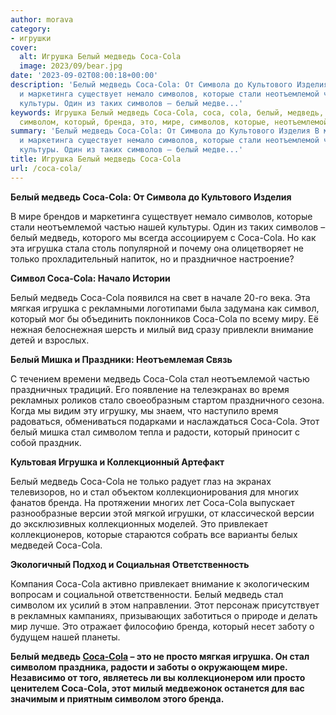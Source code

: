 ```yaml
---
author: morava
category:
- игрушки
cover:
  alt: Игрушка Белый медведь Coca-Cola
  image: 2023/09/bear.jpg
date: '2023-09-02T08:00:18+00:00'
description: 'Белый медведь Coca-Cola: От Символа до Культового Изделия В мире брендов
  и маркетинга существует немало символов, которые стали неотъемлемой частью нашей
  культуры. Один из таких символов – белый медве...'
keywords: Игрушка Белый медведь Coca-Cola, coca, cola, белый, медведь, стал, игрушка,
  символом, который, бренда, это, мире, символов, которые, неотъемлемой, частью
summary: 'Белый медведь Coca-Cola: От Символа до Культового Изделия В мире брендов
  и маркетинга существует немало символов, которые стали неотъемлемой частью нашей
  культуры. Один из таких символов – белый медве...'
title: Игрушка Белый медведь Coca-Cola
url: /coca-cola/
---
```


**Белый медведь Coca-Cola: От Символа до Культового Изделия**

В мире брендов и маркетинга существует немало символов, которые стали неотъемлемой частью нашей культуры. Один из таких символов – белый медведь, которого мы всегда ассоциируем с Coca-Cola. Но как эта игрушка стала столь популярной и почему она олицетворяет не только прохладительный напиток, но и праздничное настроение?

**Символ Coca-Cola: Начало Истории**

Белый медведь Coca-Cola появился на свет в начале 20-го века. Эта мягкая игрушка с рекламными логотипами была задумана как символ, который мог бы объединить поклонников Coca-Cola по всему миру. Её нежная белоснежная шерсть и милый вид сразу привлекли внимание детей и взрослых.

**Белый Мишка и Праздники: Неотъемлемая Связь**

С течением времени медведь Coca-Cola стал неотъемлемой частью праздничных традиций. Его появление на телеэкранах во время рекламных роликов стало своеобразным стартом праздничного сезона. Когда мы видим эту игрушку, мы знаем, что наступило время радоваться, обмениваться подарками и наслаждаться Coca-Cola. Этот белый мишка стал символом тепла и радости, который приносит с собой праздник.

**Культовая Игрушка и Коллекционный Артефакт**

Белый медведь Coca-Cola не только радует глаз на экранах телевизоров, но и стал объектом коллекционирования для многих фанатов бренда. На протяжении многих лет Coca-Cola выпускает разнообразные версии этой мягкой игрушки, от классической версии до эксклюзивных коллекционных моделей. Это привлекает коллекционеров, которые стараются собрать все варианты белых медведей Coca-Cola.

**Экологичный Подход и Социальная Ответственность**

Компания Coca-Cola активно привлекает внимание к экологическим вопросам и социальной ответственности. Белый медведь стал символом их усилий в этом направлении. Этот персонаж присутствует в рекламных кампаниях, призывающих заботиться о природе и делать мир лучше. Это отражает философию бренда, который несет заботу о будущем нашей планеты.

**Белый медведь [Coca-Cola](https://www.coca-colacompany.com/) – это не просто мягкая игрушка. Он стал символом праздника, радости и заботы о окружающем мире. Независимо от того, являетесь ли вы коллекционером или просто ценителем Coca-Cola, этот милый медвежонок останется для вас значимым и приятным символом этого бренда.**